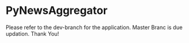 # PyNewsAggregator
Please refer to the dev-branch for the application.
Master Branc is due updation. 
Thank You!
